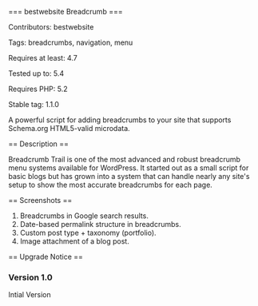 === bestwebsite Breadcrumb ===

Contributors: bestwebsite

Tags: breadcrumbs, navigation, menu

Requires at least: 4.7

Tested up to: 5.4

Requires PHP: 5.2

Stable tag: 1.1.0

A powerful script for adding breadcrumbs to your site that supports Schema.org HTML5-valid microdata.

== Description ==

Breadcrumb Trail is one of the most advanced and robust breadcrumb menu systems available for WordPress.  It started out as a small script for basic blogs but has grown into a system that can handle nearly any site's setup to show the most accurate breadcrumbs for each page.


== Screenshots ==

1. Breadcrumbs in Google search results.
2. Date-based permalink structure in breadcrumbs.
3. Custom post type + taxonomy (portfolio).
4. Image attachment of a blog post.

== Upgrade Notice ==

### Version 1.0

Intial Version